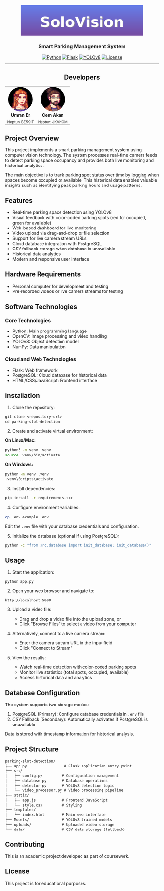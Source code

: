 <div align="center">
  <img src="static/logo.png" alt="SoloVision Logo" width="400"/>

  ### Smart Parking Management System
  
  [![Python](https://img.shields.io/badge/Python-3.8+-blue.svg)](https://www.python.org)
  [![Flask](https://img.shields.io/badge/Flask-3.0-green.svg)](https://flask.palletsprojects.com)
  [![YOLOv8](https://img.shields.io/badge/YOLOv8-Ultralytics-orange.svg)](https://github.com/ultralytics/ultralytics)
  [![License](https://img.shields.io/badge/License-MIT-yellow.svg)](LICENSE)
</div>

---

<div align="center">

## Developers

<table>
  <tr>
    <td align="center">
      <img src="static/developers/umran_thumb.png" width="80" style="border-radius: 50%;"/><br />
      <b>Umran Er</b><br />
      <sub>Neptun: BE59IT</sub>
    </td>
    <td align="center">
      <img src="static/developers/cem_thumb.png" width="80" style="border-radius: 50%;"/><br />
      <b>Cem Akan</b><br />
      <sub>Neptun: JKVNGM</sub>
    </td>
  </tr>
</table>

</div>

## Project Overview

This project implements a smart parking management system using computer vision technology. The system processes real-time camera feeds to detect parking space occupancy and provides both live monitoring and historical analytics.

The main objective is to track parking spot status over time by logging when spaces become occupied or available. This historical data enables valuable insights such as identifying peak parking hours and usage patterns.

## Features

- Real-time parking space detection using YOLOv8
- Visual feedback with color-coded parking spots (red for occupied, green for available)
- Web-based dashboard for live monitoring
- Video upload via drag-and-drop or file selection
- Support for live camera stream URLs
- Cloud database integration with PostgreSQL
- CSV fallback storage when database is unavailable
- Historical data analytics
- Modern and responsive user interface

## Hardware Requirements

- Personal computer for development and testing
- Pre-recorded videos or live camera streams for testing

## Software Technologies

### Core Technologies

- Python: Main programming language
- OpenCV: Image processing and video handling
- YOLOv8: Object detection model
- NumPy: Data manipulation

### Cloud and Web Technologies

- Flask: Web framework
- PostgreSQL: Cloud database for historical data
- HTML/CSS/JavaScript: Frontend interface

## Installation

1. Clone the repository:
```
git clone <repository-url>
cd parking-slot-detection
```

2. Create and activate virtual environment:

**On Linux/Mac:**
```bash
python3 -m venv .venv
source .venv/bin/activate
```

**On Windows:**
```cmd
python -m venv .venv
.venv\Scripts\activate
```

3. Install dependencies:
```bash
pip install -r requirements.txt
```

4. Configure environment variables:
```bash
cp .env.example .env
```
Edit the `.env` file with your database credentials and configuration.

5. Initialize the database (optional if using PostgreSQL):
```bash
python -c "from src.database import init_database; init_database()"
```

## Usage

1. Start the application:
```
python app.py
```

2. Open your web browser and navigate to:
```
http://localhost:5000
```

3. Upload a video file:
   - Drag and drop a video file into the upload zone, or
   - Click "Browse Files" to select a video from your computer

4. Alternatively, connect to a live camera stream:
   - Enter the camera stream URL in the input field
   - Click "Connect to Stream"

5. View the results:
   - Watch real-time detection with color-coded parking spots
   - Monitor live statistics (total spots, occupied, available)
   - Access historical data and analytics

## Database Configuration

The system supports two storage modes:

1. PostgreSQL (Primary): Configure database credentials in `.env` file
2. CSV Fallback (Secondary): Automatically activates if PostgreSQL is unavailable

Data is stored with timestamp information for historical analysis.

## Project Structure

```
parking-slot-detection/
├── app.py                 # Flask application entry point
├── src/
│   ├── config.py         # Configuration management
│   ├── database.py       # Database operations
│   ├── detector.py       # YOLOv8 detection logic
│   └── video_processor.py # Video processing pipeline
├── static/
│   ├── app.js            # Frontend JavaScript
│   └── style.css         # Styling
├── templates/
│   └── index.html        # Main web interface
├── Models/               # YOLOv8 trained models
├── uploads/              # Uploaded video storage
└── data/                 # CSV data storage (fallback)
```

## Contributing

This is an academic project developed as part of coursework.

## License

This project is for educational purposes.
